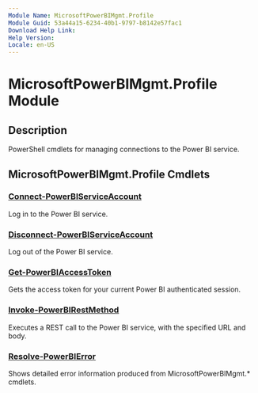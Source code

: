 ```yaml
---
Module Name: MicrosoftPowerBIMgmt.Profile
Module Guid: 53a44a15-6234-40b1-9797-b8142e57fac1
Download Help Link:
Help Version:
Locale: en-US
---
```


# MicrosoftPowerBIMgmt.Profile Module
## Description
PowerShell cmdlets for managing connections to the Power BI service.

## MicrosoftPowerBIMgmt.Profile Cmdlets
### [Connect-PowerBIServiceAccount](Connect-PowerBIServiceAccount.md)
Log in to the Power BI service.

### [Disconnect-PowerBIServiceAccount](Disconnect-PowerBIServiceAccount.md)
Log out of the Power BI service.

### [Get-PowerBIAccessToken](Get-PowerBIAccessToken.md)
Gets the access token for your current Power BI authenticated session.

### [Invoke-PowerBIRestMethod](Invoke-PowerBIRestMethod.md)
Executes a REST call to the Power BI service, with the specified URL and body.

### [Resolve-PowerBIError](Resolve-PowerBIError.md)
Shows detailed error information produced from MicrosoftPowerBIMgmt.* cmdlets.

